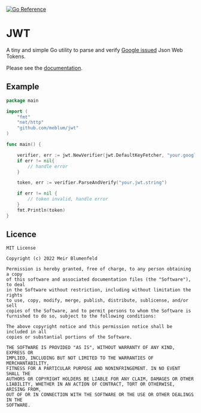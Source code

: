 [![Go Reference](https://pkg.go.dev/badge/github.com/meblum/jwt.svg)](https://pkg.go.dev/github.com/meblum/jwt)

# JWT

A tiny and simple Go utility to parse and verify [Google issued](https://developers.google.com/identity/protocols/oauth2/openid-connect) Json Web Tokens.

Please see the [documentation](https://pkg.go.dev/github.com/meblum/jwt).

## Example

```Go
package main

import (
	"fmt"
	"net/http"
	"github.com/meblum/jwt"
)

func main() {

	verifier, err := jwt.NewVerifier(jwt.DefaultKeyFetcher, "your.google.clientID")
	if err != nil{
		// handle error
	}

	token, err := verifier.ParseAndVerify("your.jwt.string")

	if err != nil {
		// token invalid, handle error
	}
	fmt.Println(token)
}
```

## Licence

```
MIT License

Copyright (c) 2022 Meir Blumenfeld

Permission is hereby granted, free of charge, to any person obtaining a copy
of this software and associated documentation files (the "Software"), to deal
in the Software without restriction, including without limitation the rights
to use, copy, modify, merge, publish, distribute, sublicense, and/or sell
copies of the Software, and to permit persons to whom the Software is
furnished to do so, subject to the following conditions:

The above copyright notice and this permission notice shall be included in all
copies or substantial portions of the Software.

THE SOFTWARE IS PROVIDED "AS IS", WITHOUT WARRANTY OF ANY KIND, EXPRESS OR
IMPLIED, INCLUDING BUT NOT LIMITED TO THE WARRANTIES OF MERCHANTABILITY,
FITNESS FOR A PARTICULAR PURPOSE AND NONINFRINGEMENT. IN NO EVENT SHALL THE
AUTHORS OR COPYRIGHT HOLDERS BE LIABLE FOR ANY CLAIM, DAMAGES OR OTHER
LIABILITY, WHETHER IN AN ACTION OF CONTRACT, TORT OR OTHERWISE, ARISING FROM,
OUT OF OR IN CONNECTION WITH THE SOFTWARE OR THE USE OR OTHER DEALINGS IN THE
SOFTWARE.
```

